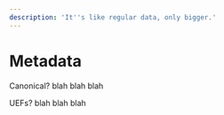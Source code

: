 ```yaml
---
description: 'It''s like regular data, only bigger.'
---
```


# Metadata

Canonical? blah blah blah

UEFs? blah blah blah

